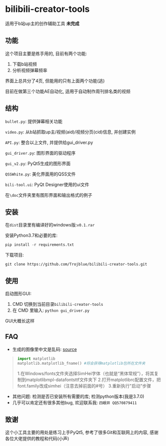 # bilibili-creator-tools

适用于b站up主的创作辅助工具   **未完成**

## 功能

这个项目主要是练手用的, 目前有两个功能:

1. 下载b站视频
2. 分析视频弹幕频率

界面上总共分了4页, 但能用的只有上面两个功能(逃)

目前在做第三个功能AE自动化, 适用于自动制作周刊排名类的视频



## 结构

`bullet.py`: 提供弹幕相关功能

`video.py`: 从b站抓取up主/视频(aid)/视频分页(cid)信息, 并创建实例

`API.py`: 整合以上文件, 并提供给gui_driver.py

`gui_driver.py`: 图形界面的驱动程序

`gui_v2.py`: PyQt5生成的图形界面

`QSSWhite.py`: 美化界面用的QSS文件

`bili-tool.ui`: PyQt Designer使用的ui文件

在`\doc`文件夹里有图形界面和输出格式的例子



## 安装

在`dist`目录里有编译好的windows版:`v0.1.rar`

安装Python3.7和必要的库:

```python
pip install -r requirements.txt
```

下载项目:
```Git
git clone https://github.com/Trojblue/bilibili-creator-tools.git
```



## 使用

启动图形GUI:

1. CMD 切换到当前目录`bilibili-creator-tools`
2. 在 CMD 里输入: `python gui_driver.py`

GUI大概长这样



## FAQ

- 生成的图像里中文是乱码: [source](<https://segmentfault.com/a/1190000005144275>)

> ```python
> import matplotlib
> matplotlib.matplotlib_fname() #将会获得matplotlib包所在文件夹
> ```
>
> 1.在Windows/fonts文件夹选择SimHei字体（也就是“黑体常规”），将其复制到matplotlibmpl-datafontsttf文件夹下
> 2.打开matplotlibrc配置文件，把font.family改成simhei（注意去掉前面的#号）
> 3.重新执行"启动"步骤



- 其他问题: 检测是否已安装所有需要的库; 检测python版本(我是3.7.0)
- 几乎可以肯定还有很多其他bug, 欢迎联系我: `四眼井 QQ570879411`



## 致谢

这个小工具主要的用处是练习上手PyQt5, 参考了很多Git和互联网上的内容, 感谢各位大佬提供的教程和代码(小声)

















